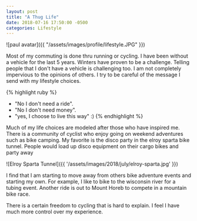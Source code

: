 ```yaml
---
layout: post
title: "A Thug Life"
date: 2018-07-16 17:50:00 -0500
categories: Lifestyle
---
```


![paul avatar]({{ "/assets/images/profile/lifestyle.JPG" }})

Most of my commuting is done thru running or cycling. 
I have been without a vehicle for the last 5 years.
Winters have proven to be a challenge.
Telling people that I don't have a vehicle is challenging too.
I am not completely impervious to the opinions of others.
I try to be careful of the message I send with my lifestyle choices.

{% highlight ruby %}
- "No I don't need a ride".
- "No I don't need money". 
- "yes, I choose to live this way" :)
{% endhighlight %}


Much of my life choices are modeled after those who have inspired me.
There is a community of cyclist who enjoy going on weekend adventures such as bike camping.
My favorite is the disco party in the elroy sparta bike tunnel.
People would load up disco equipment on their cargo bikes and party away

![Elroy Sparta Tunnel]({{ '/assets/images/2018/july/elroy-sparta.jpg' }})
 
I find that I am starting to move away from others bike adventure events and starting my own.
For example, I like to bike to the wisconsin river for a tubing event. 
Another ride is out to Mount Horeb to compete in a mountain bike race.
  
There is a certain freedom to cycling that is hard to explain. 
I feel I have much more control over my experience. 



